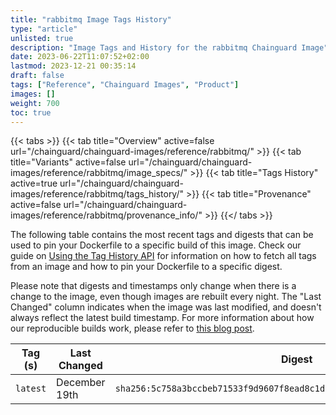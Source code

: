 ```yaml
---
title: "rabbitmq Image Tags History"
type: "article"
unlisted: true
description: "Image Tags and History for the rabbitmq Chainguard Image"
date: 2023-06-22T11:07:52+02:00
lastmod: 2023-12-21 00:35:14
draft: false
tags: ["Reference", "Chainguard Images", "Product"]
images: []
weight: 700
toc: true
---
```


{{< tabs >}}
{{< tab title="Overview" active=false url="/chainguard/chainguard-images/reference/rabbitmq/" >}}
{{< tab title="Variants" active=false url="/chainguard/chainguard-images/reference/rabbitmq/image_specs/" >}}
{{< tab title="Tags History" active=true url="/chainguard/chainguard-images/reference/rabbitmq/tags_history/" >}}
{{< tab title="Provenance" active=false url="/chainguard/chainguard-images/reference/rabbitmq/provenance_info/" >}}
{{</ tabs >}}

The following table contains the most recent tags and digests that can be used to pin your Dockerfile to a specific build of this image. Check our guide on [Using the Tag History API](/chainguard/chainguard-images/using-the-tag-history-api/) for information on how to fetch all tags from an image and how to pin your Dockerfile to a specific digest.

Please note that digests and timestamps only change when there is a change to the image, even though images are rebuilt every night. The "Last Changed" column indicates when the image was last modified, and doesn't always reflect the latest build timestamp. For more information about how our reproducible builds work, please refer to [this blog post](https://www.chainguard.dev/unchained/reproducing-chainguards-reproducible-image-builds).

| Tag (s)   | Last Changed  | Digest                                                                    |
|-----------|---------------|---------------------------------------------------------------------------|
|  `latest` | December 19th | `sha256:5c758a3bccbeb71533f9d9607f8ead8c1d36562b40190526195aeff3e5826084` |

